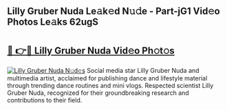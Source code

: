 ## Lilly Gruber Nuda Le𝚊k𝚎d N𝚞𝚍e - Part-jG1 Vid𝚎o Photos Le𝚊ks 62ugS

# <h2><a href="http://fbg0rmo.evod.top/?m=Lilly+Gruber+Nuda">🔗 👉🔴 Lilly Gruber Nuda Vid𝚎o Ph𝚘t𝚘s</a></h2>

[![Lilly Gruber Nuda N𝚞d𝚎s](https://i.imgur.com/8V9OHl7.gif)](http://fbg0rmo.evod.top/?m=Lilly+Gruber+Nuda)
Social media star Lilly Gruber Nuda and multimedia artist, acclaimed for publishing dance and lifestyle material through trending dance routines and mini vlogs. Respected scientist Lilly Gruber Nuda, recognized for their groundbreaking research and contributions to their field. 
